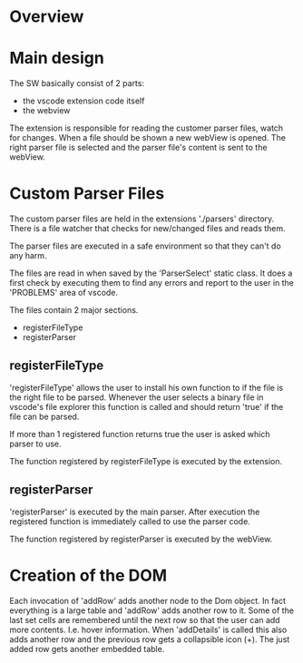 # Overview

# Main design

The SW basically consist of 2 parts:
- the vscode extension code itself
- the webview

The extension is responsible for reading the customer parser files, watch for changes.
When a file should be shown a new webView is opened.
The right parser file is selected and the parser file's content is sent to the webView.


# Custom Parser Files

The custom parser files are held in the extensions './parsers' directory.
There is a file watcher that checks for new/changed files and reads them.

The parser files are executed in a safe environment so that they can't do any harm.

The files are read in when saved by the 'ParserSelect' static class.
It does a first check by executing them to find any errors and report to the user in the 'PROBLEMS' area of vscode.

The files contain 2 major sections.
- registerFileType
- registerParser


## registerFileType

'registerFileType' allows the user to install his own function to if the file is the right file to be parsed.
Whenever the user selects a binary file in vscode's file explorer this function is called and should return 'true' if the file can be parsed.

If more than 1 registered function returns true the user is asked which parser to use.

The function registered by registerFileType is executed by the extension.


## registerParser

'registerParser' is executed by the main parser. After execution the registered function is immediately called to use the parser code.

The function registered by registerParser is executed by the webView.


# Creation of the DOM

Each invocation of 'addRow' adds another node to the Dom object.
In fact everything is a large table and 'addRow' adds another row to it.
Some of the last set cells are remembered until the next row so that the user can add more contents.
I.e. hover information.
When 'addDetails' is called this also adds another row and the previous row gets a collapsible icon (+).
The just added row gets another embedded table.


